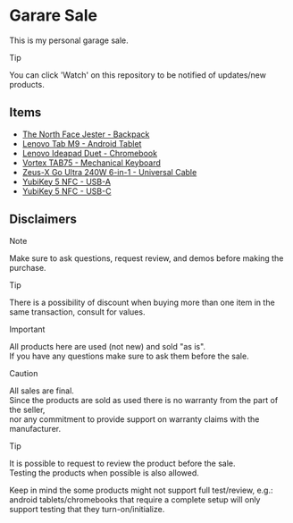 # Garare Sale

This is my personal garage sale.

> [!TIP]
> You can click 'Watch' on this repository to be notified of updates/new products.

## Items

- [The North Face Jester - Backpack](items/001-the_north_face_jester.md)
- [Lenovo Tab M9 - Android Tablet](items/002-lenovo_tab_m9.md)
- [Lenovo Ideapad Duet - Chromebook](items/003-lenovo_ideapad_duet.md)
- [Vortex TAB75 - Mechanical Keyboard](items/004-vortex_tab75.md)
- [Zeus-X Go Ultra 240W 6-in-1 - Universal Cable](items/005-zeus_x_go_ultra_50cm.md)
- [YubiKey 5 NFC - USB-A](items/006-yubikey_5_nfc_usba.md)
- [YubiKey 5 NFC - USB-C](items/007-yubikey_5_nfc_usbc.md)

## Disclaimers

> [!NOTE]
> Make sure to ask questions, request review, and demos before making the purchase.

> [!TIP]
> There is a possibility of discount when buying more than one item in the same transaction, consult for values.

> [!IMPORTANT]
> All products here are used (not new) and sold "as is".  
> If you have any questions make sure to ask them before the sale.

> [!CAUTION]
> All sales are final.  
> Since the products are sold as used there is no warranty from the part of the seller,  
> nor any commitment to provide support on warranty claims with the manufacturer.

> [!TIP]
> It is possible to request to review the product before the sale.  
> Testing the products when possible is also allowed.  
>
> Keep in mind the some products might not support full test/review, e.g.: android tablets/chromebooks that require a complete setup will only support testing that they turn-on/initialize.
